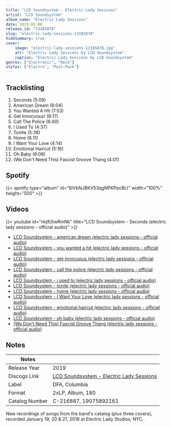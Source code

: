 ```yaml
---
title: "LCD Soundsystem - Electric Lady Sessions"
artist: "LCD Soundsystem"
album_name: "Electric Lady Sessions"
date: 2019-02-08
release_id: "13185878"
slug: "electric-lady-sessions-13185878"
hideSummary: true
cover:
    image: "electric-lady-sessions-13185878.jpg"
    alt: "Electric Lady Sessions by LCD Soundsystem"
    caption: "Electric Lady Sessions by LCD Soundsystem"
genres: ["Electronic", "Rock"]
styles: ["Electro", "Post-Punk"]
---
```

## Tracklisting
1. Seconds (5:09)
2. American Dream (6:04)
3. You Wanted A Hit (7:53)
4. Get Innocuous! (6:17)
5. Call The Police (6:40)
6. I Used To (4:37)
7. Tonite (5:38)
8. Home (6:11)
9. I Want Your Love (4:14)
10. Emotional Haircut (5:16)
11. Oh Baby (6:06)
12. (We Don't Need This) Fascist Groove Thang (4:01)
## Spotify
{{< spotify type="album" id="6iVbNJBKV53qgNPKPpcBLt" width="100%" height="500" >}}

## Videos
{{< youtube id="nkj83iwRmNk" title="LCD Soundsystem - Seconds (electric lady sessions - official audio)" >}}
- [LCD Soundsystem - american dream (electric lady sessions - official audio)](https://www.youtube.com/watch?v=pvuo-PUCi90)
- [LCD Soundsystem - you wanted a hit (electric lady sessions - official audio)](https://www.youtube.com/watch?v=ol8kl1mDDaE)
- [LCD Soundsystem - get innocuous (electric lady sessions - official audio)](https://www.youtube.com/watch?v=hI4AMdE0SAQ)
- [LCD Soundsystem - call the police (electric lady sessions - official audio)](https://www.youtube.com/watch?v=igyk9YN6aVM)
- [LCD Soundsystem - i used to (electric lady sessions - official audio)](https://www.youtube.com/watch?v=17uquO5IbOI)
- [LCD Soundsystem - tonite (electric lady sessions - official audio)](https://www.youtube.com/watch?v=q25E__7vpK4)
- [LCD Soundsystem - home (electric lady sessions - official audio)](https://www.youtube.com/watch?v=VXnOusZ5fXE)
- [LCD Soundsystem - I Want Your Love (electric lady sessions - official audio)](https://www.youtube.com/watch?v=AZVhrv_sC3g)
- [LCD Soundsystem - emotional haircut (electric lady sessions - official audio)](https://www.youtube.com/watch?v=uQoZ_9vtb0Q)
- [LCD Soundsystem - oh baby (electric lady sessions - official audio)](https://www.youtube.com/watch?v=LLJegb3TdPY)
- [(We Don't Need This) Fascist Groove Thang (electric lady sessions - official audio)](https://www.youtube.com/watch?v=EUtsnXt-H80)

## Notes
| Notes          |             |
| ---------------| ----------- |
| Release Year   | 2019 |
| Discogs Link   | [LCD Soundsystem - Electric Lady Sessions](https://www.discogs.com/release/13185878-LCD-Soundsystem-Electric-Lady-Sessions) |
| Label          | DFA, Columbia |
| Format         | 2xLP, Album, 180 |
| Catalog Number | C-216887, 19075892161 |

New recordings of songs from the band's catalog (plus three covers), recorded January 19, 20 & 21, 2018 at Electric Lady Studios, NYC.
